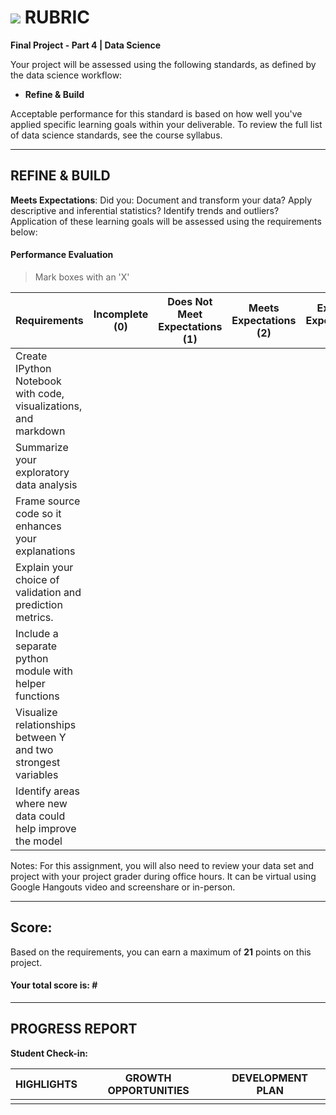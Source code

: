 # ![](https://ga-dash.s3.amazonaws.com/production/assets/logo-9f88ae6c9c3871690e33280fcf557f33.png) RUBRIC
**Final Project - Part 4 | Data Science** 	 						

Your project will be assessed using the following standards, as defined by the data science workflow:

- **Refine & Build**

Acceptable performance for this standard is based on how well you've applied specific learning goals within your deliverable. To review the full list of data science standards, see the course syllabus.

---

## REFINE & BUILD
**Meets Expectations**: Did you: Document and transform your data? Apply descriptive and inferential statistics? Identify trends and outliers? Application of these learning goals will be assessed using the requirements below:

#### Performance Evaluation
> Mark boxes with an 'X'

| Requirements | Incomplete (0) | Does Not Meet Expectations (1) | Meets Expectations (2) | Exceeds Expectations (3) |
|---|---|---|---|---|
| Create IPython Notebook with code, visualizations, and markdown | | | | |
| Summarize your exploratory data analysis | | | | |
| Frame source code so it enhances your explanations | | | | |
| Explain your choice of validation and prediction metrics. | | | | |
| Include a separate python module with helper functions | | | | |
| Visualize relationships between Y and two strongest variables | | | | |
| Identify areas where new data could help improve the model | | | | |


Notes: For this assignment, you will also need to review your data set and project with your project grader during office hours. It can be virtual using Google Hangouts video and screenshare or in-person.

---

## Score:
Based on the requirements, you can earn a maximum of  **21**  points on this project.

#### Your total score is: **#**



---

## PROGRESS REPORT
**Student Check-in:**

|HIGHLIGHTS|GROWTH OPPORTUNITIES|DEVELOPMENT PLAN|
|---|---|---|
| | | |
